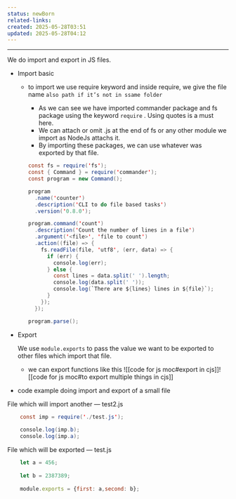 ```yaml
---
status: newBorn
related-links: 
created: 2025-05-28T03:51
updated: 2025-05-28T04:12
---
```

---


We do import and export in JS files.

- Import basic
	- to import we use require keyword and inside require, we give the file name `also path if it’s not in ssame folder`
        - As we can see we have imported commander package and fs package using the keyword `require` . Using quotes is a must here.
        - We can attach or omit .js at the end of fs or any other module we import as NodeJs attachs it.
        - By importing these packages, we can use whatever was exported by that file.
    
        ```java
        const fs = require('fs');
        const { Command } = require('commander');
        const program = new Command();
        
        program
          .name('counter')
          .description('CLI to do file based tasks')
          .version('0.8.0');
        
        program.command('count')
          .description('Count the number of lines in a file')
          .argument('<file>', 'file to count')
          .action((file) => {
            fs.readFile(file, 'utf8', (err, data) => {
              if (err) {
                console.log(err);
              } else {
                const lines = data.split(' ').length;
                console.log(data.split(' '));
                console.log(`There are ${lines} lines in ${file}`);
              }
            });
          });
        
        program.parse();
        ```
        
- Export
    
    We use `module.exports` to pass the value we want to be exported to other files which import that file.
    
    - we can export functions like this
        ![[code for js moc#export in cjs]]![[code for js moc#to export multiple things in cjs]]
    
- code example doing import and export of a small file

File which will import another — test2.js

```java
    const imp = require('./test.js');
    
    console.log(imp.b);
    console.log(imp.a);
```

File which will be exported — test.js

```js
    let a = 456;
    
    let b = 2387389;
    
    module.exports = {first: a,second: b};
```

